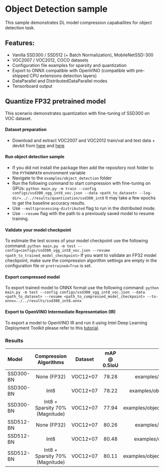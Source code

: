 # Object Detection sample
This sample demonstrates DL model compression capabailites for object detection task.

## Features:
- Vanilla SSD300 / SSD512 (+ Batch Normalization), MobileNetSSD-300
- VOC2007 / VOC2012, COCO datasets
- Configuration file examples for sparsity and quantization
- Export to ONNX compatible with OpenVINO (compatible with pre-shipped CPU extensions detection layers)
- DataParallel and DistributedDataParallel modes
- Tensorboard output

## Quantize FP32 pretrained model
This scenario demonstrates quantization with fine-tuning of SSD300 on VOC dataset.

#### Dataset preparation
- Download and extract VOC2007 and VOC2012 train/val and test data + devkit from [here](http://host.robots.ox.ac.uk/pascal/VOC/voc2012/index.html#devkit) and [here](http://host.robots.ox.ac.uk/pascal/VOC/voc2007/index.html#devkit)

#### Run object detection sample
- If you did not install the package then add the repository root folder to the `PYTHONPATH` environment variable
- Navigate to the `examples/object_detection` folder
- Run the following command to start compression with fine-tuning on GPUs:
`python main.py -m train --config configs/ssd300_vgg_int8_voc.json --data <path_to_dataset> --log-dir=../../results/quantization/ssd300_int8`
It may take a few epochs to get the baseline accuracy results.
- Use `--multiprocessing-distributed` flag to run in the distributed mode.
- Use `--resume` flag with the path to a previously saved model to resume training.

#### Validate your model checkpoint
To estimate the test scores of your model checkpoint use the following command:
`python main.py -m test --config=configs/ssd300_vgg_int8_voc.json --resume <path_to_trained_model_checkpoint>`
If you want to validate an FP32 model checkpoint, make sure the compression algorithm settings are empty in the configuration file or `pretrained=True` is set.

#### Export compressed model
To export trained model to ONNX format use the following command:
`python main.py -m test --config configs/ssd300_vgg_int8_voc.json --data <path_to_dataset> --resume <path_to_compressed_model_checkpoint> --to-onnx=../../results/ssd300_int8.onnx`

#### Export to OpenVINO Intermediate Representation (IR)

To export a model to OpenVINO IR and run it using Intel Deep Learning Deployment Toolkit please refer to this [tutorial](https://software.intel.com/en-us/openvino-toolkit).

### Results

| Model | Compression Algorithms | Dataset | mAP @ 0.5IoU | Config path | PyTorch checkpoint |
| :-- | :-: | :-: | :-: | :-: | :-: |
| SSD300-BN | None (FP32) | VOC12+07 | 78.28 | examples/object_detection/configs/ssd300_vgg_voc.json | [Link](https://download.01.org/opencv/openvino_training_extensions/models/nncf/ssd300_vgg_voc.pth) |
| SSD300-BN | Int8 | VOC12+07 | 78.22 | examples/object_detection/configs/ssd300_vgg_int8_voc.json | [Link](https://download.01.org/opencv/openvino_training_extensions/models/nncf/ssd300_vgg_voc_int8.pth) |
| SSD300-BN | Int8 + Sparsity 70% (Magnitude) | VOC12+07 | 77.94 | examples/object_detection/configs/ssd300_vgg_int8_mag_voc.json | [Link](https://download.01.org/opencv/openvino_training_extensions/models/nncf/ssd300_vgg_voc_int8_sparse.pth) |
| SSD512-BN | None (FP32) | VOC12+07 | 80.26 | examples/object_detection/configs/ssd512_vgg_voc.json | [Link](https://download.01.org/opencv/openvino_training_extensions/models/nncf/ssd512_vgg_voc.pth) |
| SSD512-BN | Int8 | VOC12+07 | 80.48 | examples/object_detection/configs/ssd_vgg_int8_voc.json | [Link](https://download.01.org/opencv/openvino_training_extensions/models/nncf/ssd512_vgg_voc_int8.pth) |
| SSD512-BN | Int8 + Sparsity 70% (Magnitude) | VOC12+07 | 80.11 | examples/object_detection/configs/ssd512_vgg_int8_mag_voc.json | [Link](https://download.01.org/opencv/openvino_training_extensions/models/nncf/ssd512_vgg_voc_int8_sparse.pth) |
